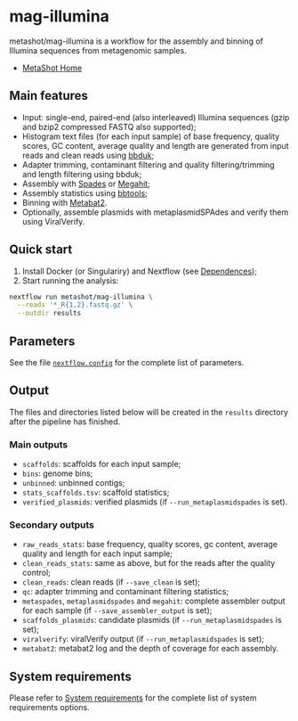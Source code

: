 # mag-illumina

metashot/mag-illumina is a workflow for the assembly and binning of Illumina
sequences from metagenomic samples.

- [MetaShot Home](https://metashot.github.io/)

## Main features

- Input: single-end, paired-end (also interleaved) Illumina sequences (gzip and
  bzip2 compressed FASTQ also supported);
- Histogram text files (for each input sample) of base frequency, quality
  scores, GC content, average quality and length are generated from input reads
  and clean reads using
  [bbduk](https://jgi.doe.gov/data-and-tools/bbtools/bb-tools-user-guide/bbduk-guide/);
- Adapter trimming, contaminant filtering and quality filtering/trimming and
  length filtering using bbduk;
- Assembly with [Spades](https://cab.spbu.ru/software/spades/) or
  [Megahit](https://github.com/voutcn/megahit);
- Assembly statistics using
  [bbtools](https://jgi.doe.gov/data-and-tools/bbtools/bb-tools-user-guide/statistics-guide/);
- Binning with
  [Metabat2](https://bitbucket.org/berkeleylab/metabat/src/master/).
- Optionally, assemble plasmids with metaplasmidSPAdes and verify them using
  ViralVerify.

## Quick start

1. Install Docker (or Singulariry) and Nextflow (see
   [Dependences](https://metashot.github.io/#dependencies));
1. Start running the analysis:
   
  ```bash
  nextflow run metashot/mag-illumina \
    --reads '*_R{1,2}.fastq.gz' \
    --outdir results
  ```

## Parameters
See the file [`nextflow.config`](nextflow.config) for the complete list of
parameters.

## Output
The files and directories listed below will be created in the `results` directory
after the pipeline has finished.

### Main outputs

- `scaffolds`: scaffolds for each input sample;
- `bins`: genome bins;
- `unbinned`: unbinned contigs;
- `stats_scaffolds.tsv`: scaffold statistics;
- `verified_plasmids`: verified plasmids (if `--run_metaplasmidspades` is set).

### Secondary outputs

- `raw_reads_stats`: base frequency, quality scores, gc content, average
  quality and length for each input sample;
- `clean_reads_stats`: same as above, but for the reads after the quality
  control;
- `clean_reads`: clean reads (if `--save_clean` is set);
- `qc`: adapter trimming and contaminant filtering statistics;
- `metaspades`, `metaplasmidspades` and `megahit`: complete assembler output for
  each sample (if `--save_assembler_output` is set);
- `scaffolds_plasmids`: candidate plasmids (if `--run_metaplasmidspades` is set);
- `viralverify`: viralVerify output (if `--run_metaplasmidspades` is set);
- `metabat2`: metabat2 log and the depth of coverage for each assembly.

## System requirements
Please refer to [System
requirements](https://metashot.github.io/#system-requirements) for the complete
list of system requirements options.
